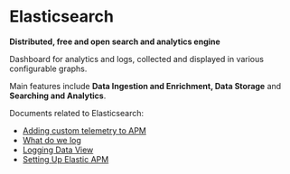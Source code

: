 # Elasticsearch

**Distributed, free and open search and analytics engine**

Dashboard for analytics and logs, collected and displayed in various configurable graphs.

Main features include **Data Ingestion and Enrichment, Data Storage** and **Searching and Analytics**.

Documents related to Elasticsearch:

- [Adding custom telemetry to APM](Adding-Custom-Telemetry-To-Apm.md)
- [What do we log](What-Do-We-Log.md)
- [Logging Data View](Logging-Data-View.md)
- [Setting Up Elastic APM](04-Setting-Up-Elastic-Apm.md)
